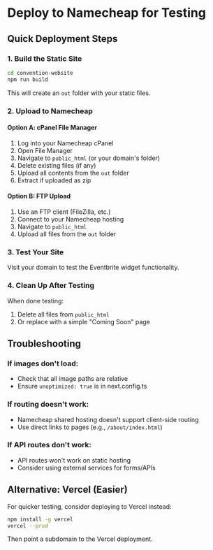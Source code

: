 # Deploy to Namecheap for Testing

## Quick Deployment Steps

### 1. Build the Static Site
```bash
cd convention-website
npm run build
```

This will create an `out` folder with your static files.

### 2. Upload to Namecheap

#### Option A: cPanel File Manager
1. Log into your Namecheap cPanel
2. Open File Manager
3. Navigate to `public_html` (or your domain's folder)
4. Delete existing files (if any)
5. Upload all contents from the `out` folder
6. Extract if uploaded as zip

#### Option B: FTP Upload
1. Use an FTP client (FileZilla, etc.)
2. Connect to your Namecheap hosting
3. Navigate to `public_html`
4. Upload all files from the `out` folder

### 3. Test Your Site
Visit your domain to test the Eventbrite widget functionality.

### 4. Clean Up After Testing
When done testing:
1. Delete all files from `public_html`
2. Or replace with a simple "Coming Soon" page

## Troubleshooting

### If images don't load:
- Check that all image paths are relative
- Ensure `unoptimized: true` is in next.config.ts

### If routing doesn't work:
- Namecheap shared hosting doesn't support client-side routing
- Use direct links to pages (e.g., `/about/index.html`)

### If API routes don't work:
- API routes won't work on static hosting
- Consider using external services for forms/APIs

## Alternative: Vercel (Easier)
For quicker testing, consider deploying to Vercel instead:
```bash
npm install -g vercel
vercel --prod
```
Then point a subdomain to the Vercel deployment.
